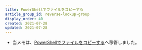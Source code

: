 ```yaml
---
title: PowerShellでファイルをコピーする
article_group_id: reverse-lookup-group
display_order: 40
created: 2021-07-28
updated: 2021-07-28
---
```

- 当メモは、[PowerShellでファイルをコピーする](https://thinktwice.tech/it/powershell/copy_a_file_with_powershell/)へ移管しました。
